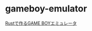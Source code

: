 # gameboy-emulator

[Rustで作るGAME BOYエミュレータ](https://techbookfest.org/product/sBn8hcABDYBMeZxGvpWapf)
